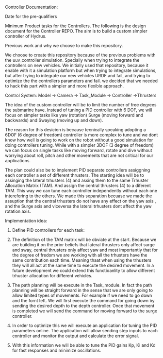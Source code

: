 
Controller Documentation:

Date for the pre-qualifiers

Minimum Product tasks for the Controllers. The following is the design document for the Controller REPO. The aim is to build a custom simpler controller of Hydrus.


Previous work and why we choose to make this repository.

We choose to create this repository because of the previous problems with the uuv_controller simulation. Specially when trying to integrate the controllers on new vehicles. We initially used that repository, because it enable with it a simulation platform but when trying to integrate simulations, but after trying to integrate our new vehicles URDF and fail, and trying to optimize the the controllers parameters and fail. we decided that we needed to hack this part with a simpler and more flexible approach.





Control System:
Model -> Camera -> Task_Module -> Controller ->Thrusters

The idea of the custom controller will be to limit the number of free degrees the submarine have. Instead of tuning a PID controller with 6 DOF, we will focus on simpler tasks like  yaw (rotation) Surge (moving forward and backwards) and Swaying (moving up and down).


The reason for this desicion is because tecnically speaking adopting a 6DOF (6 degree of freedom) controller is more complex to tune and we dont know how well is going to work on the robot without a good simulation for doing controllers tuning. While with a simpler 3DOF (3 degree of freedom) we can focus on single tasks like moving forward, rotate and dive without worrying about roll, pitch and other movements that are not critical for our applications.


The plan could also be to implement PID separate controllers assiggning each controller a set of different thrusters. The starting idea will be to assinging the lateral trhusters (4) and assing them to the same Trhuster Allocation Matrix (TAM). And assign the central thrusters (4) to a diferent TAM. This way we can tune each controller independently without each one interefering to the others. We made this separation becuase we made the assuption that the central trhusters do not have any effect on the yaw axis , and the Surge axis and viceversa the lateral trhusters dont affect the yaw rotation axis.

Implementation idea:

1. Define PID controllers for each task:

2. The definition of the TAM matrix will be obviate at the start. Because we are building it on the prior beliefs that lateral thrusters only affect surge and sway, central thrusters only affect yaw and most importantly that for the degree of fredom we are working with all the trhusters have the same contribution each time. Meaning thaat when using the trhusters they will all act at the same time to execute the desired movement. In a future development we could extend this functioanlity to allow different trhuster allocation for different vehicles.

3. The path planning will be execute in the Task_module. In fact the path planning will be straight forward in the sense that we are only going to allow  limited types of movements. For example if we need to go down and the fornt left. We will first execute the command for going down by sending the desired depth to the depth controller. Once that movement is completed we will send the command for moving forward to the surge controller.

4. In order to optimize this we will execute an application for tuning the PID parameters online. The application will allow sending step inputs to each controller and monitor the output and calculate the error signal.

5. With this information we will be able to tune the PID gains Kp, Ki and Kd for fast responses and minimize oscillations.

